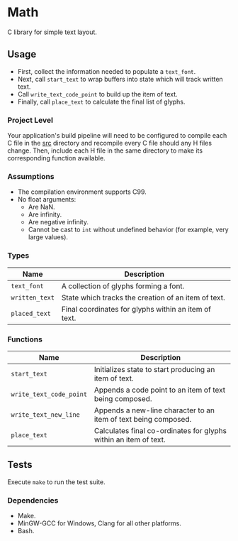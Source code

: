 # Math

C library for simple text layout.

## Usage

- First, collect the information needed to populate a `text_font`.
- Next, call `start_text` to wrap buffers into state which will track written
  text.
- Call `write_text_code_point` to build up the item of text.
- Finally, call `place_text` to calculate the final list of glyphs.

### Project Level

Your application's build pipeline will need to be configured to compile each C
file in the [src](./src) directory and recompile every C file should any H files
change.  Then, include each H file in the same directory to make its
corresponding function available.

### Assumptions

- The compilation environment supports C99.
- No float arguments:
  - Are NaN.
  - Are infinity.
  - Are negative infinity.
  - Cannot be cast to `int` without undefined behavior (for example, very large
    values).

### Types

| Name           | Description                                          |
| -------------- | ---------------------------------------------------- |
| `text_font`    | A collection of glyphs forming a font.               |
| `written_text` | State which tracks the creation of an item of text.  |
| `placed_text`  | Final coordinates for glyphs within an item of text. |

### Functions

| Name                    | Description                                                      |
| ----------------------- | ---------------------------------------------------------------- |
| `start_text`            | Initializes state to start producing an item of text.            |
| `write_text_code_point` | Appends a code point to an item of text being composed.          |
| `write_text_new_line`   | Appends a new-line character to an item of text being composed.  |
| `place_text`            | Calculates final co-ordinates for glyphs within an item of text. |

## Tests

Execute `make` to run the test suite.

### Dependencies

- Make.
- MinGW-GCC for Windows, Clang for all other platforms.
- Bash.
